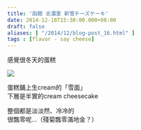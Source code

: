 ```yaml
---
title: '函館 志濃里 新雪チーズケーキ'
date: 2014-12-16T15:30:00.000+08:00
draft: false
aliases: [ "/2014/12/blog-post_16.html" ]
tags : [flavor - say cheese]
---
```


感覺很冬天的蛋糕  

[![](https://farm9.staticflickr.com/8576/15824363517_8f035755d3_z.jpg)](https://farm9.staticflickr.com/8576/15824363517_8f035755d3_z.jpg)

蛋糕鋪上生cream的「雪面」  
下層是半實的cream cheesecake  
  
整個都是淡淡然、冷冷的  
很飄零呢...（殘菊飄零滿地金？）